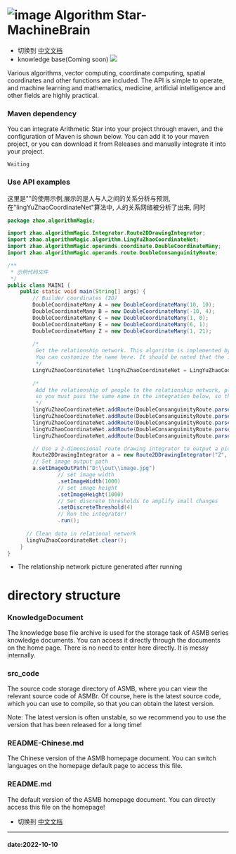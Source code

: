 # ![image](https://user-images.githubusercontent.com/113756063/194830221-abe24fcc-484b-4769-b3b7-ec6d8138f436.png) Algorithm Star-MachineBrain

- 切换到 [中文文档](https://github.com/BeardedManZhao/algorithmStar/blob/main/README-Chinese.md)
- knowledge base(Coming soon)
  <a href="https://github.com/BeardedManZhao/algorithmStar/blob/main/KnowledgeDocument/knowledge%20base.md">
  <img src = "https://user-images.githubusercontent.com/113756063/194832492-f8c184c1-55e8-4f16-943a-34b99ac751d4.png"/>
  </a>

Various algorithms, vector computing, coordinate computing, spatial coordinates and other functions are included. The
API is simple to operate, and machine learning and mathematics, medicine, artificial intelligence and other fields are
highly practical.

### Maven dependency

You can integrate Arithmetic Star into your project through maven, and the configuration of Maven is shown below. You
can add it to your maven project, or you can download it from Releases and manually integrate it into your project.

```
Waiting
```

### Use API examples
这里是""的使用示例,展示的是人与人之间的关系分析与预测,在"lingYuZhaoCoordinateNet"算法中, 人的关系网络被分析了出来, 同时
```java
package zhao.algorithmMagic;

import zhao.algorithmMagic.Integrator.Route2DDrawingIntegrator;
import zhao.algorithmMagic.algorithm.LingYuZhaoCoordinateNet;
import zhao.algorithmMagic.operands.coordinate.DoubleCoordinateMany;
import zhao.algorithmMagic.operands.route.DoubleConsanguinityRoute;

/**
 * 示例代码文件
 */
public class MAIN1 {
    public static void main(String[] args) {
        // Builder coordinates (2D)
        DoubleCoordinateMany A = new DoubleCoordinateMany(10, 10);
        DoubleCoordinateMany B = new DoubleCoordinateMany(-10, 4);
        DoubleCoordinateMany C = new DoubleCoordinateMany(1, 0);
        DoubleCoordinateMany E = new DoubleCoordinateMany(6, 1);
        DoubleCoordinateMany Z = new DoubleCoordinateMany(1, 21);
        
        /*
         Get the relationship network. This algorithm is implemented by me to infer the relationship network of people. 
         You can customize the name here. It should be noted that the instantiation of the integrator below requires you to pass the name in. 
         */
        LingYuZhaoCoordinateNet lingYuZhaoCoordinateNet = LingYuZhaoCoordinateNet.getInstance("Z");
        
        /*
         Add the relationship of people to the relationship network, please note that the relationship network of the algorithm already contains your data, 
         so you must pass the same name in the integration below, so that the integrator can get the temporary network in your algorithm grid data 
         */
        lingYuZhaoCoordinateNet.addRoute(DoubleConsanguinityRoute.parse("A -> B", A, B)); // Representing A takes the initiative to know B
        lingYuZhaoCoordinateNet.addRoute(DoubleConsanguinityRoute.parse("A -> C", A, C));
        lingYuZhaoCoordinateNet.addRoute(DoubleConsanguinityRoute.parse("E -> Z", E, Z));
        lingYuZhaoCoordinateNet.addRoute(DoubleConsanguinityRoute.parse("A -> Z", A, Z));
        lingYuZhaoCoordinateNet.addRoute(DoubleConsanguinityRoute.parse("B -> Z", B, Z));

        // Use a 2-dimensional route drawing integrator to output a picture of the relationship network between all the people above
        Route2DDrawingIntegrator a = new Route2DDrawingIntegrator("Z", "A");
        // Set image output path
        a.setImageOutPath("D:\\out\\image.jpg")
                // set image width
                .setImageWidth(1000)
                // set image height
                .setImageHeight(1000)
                // Set discrete thresholds to amplify small changes
                .setDiscreteThreshold(4)
                // Run the integrator!
                .run();
        
      // Clean data in relational network
      lingYuZhaoCoordinateNet.clear();
    }
}
```
- The relationship network picture generated after running
  ![]()

# directory structure

### KnowledgeDocument

The knowledge base file archive is used for the storage task of ASMB series knowledge documents. You can access it
directly through the documents on the home page. There is no need to enter here directly. It is messy internally.

### src_code

The source code storage directory of ASMB, where you can view the relevant source code of ASMBr. Of course, here is the
latest source code, which you can use to compile, so that you can obtain the latest version.

Note: The latest version is often unstable, so we recommend you to use the version that has been released for a long
time!

### README-Chinese.md

The Chinese version of the ASMB homepage document. You can switch languages on the homepage default page to access this
file.

### README.md

The default version of the ASMB homepage document. You can directly access this file on the homepage!

- 切换到 [中文文档](https://github.com/BeardedManZhao/algorithmStar/blob/main/README-Chinese.md)

<hr>

#### date:2022-10-10
